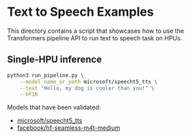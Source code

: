 <!---
Copyright 2021 The HuggingFace Team. All rights reserved.

Licensed under the Apache License, Version 2.0 (the "License");
you may not use this file except in compliance with the License.
You may obtain a copy of the License at

    http://www.apache.org/licenses/LICENSE-2.0

Unless required by applicable law or agreed to in writing, software
distributed under the License is distributed on an "AS IS" BASIS,
WITHOUT WARRANTIES OR CONDITIONS OF ANY KIND, either express or implied.
See the License for the specific language governing permissions and
limitations under the License.
-->

# Text to Speech Examples

This directory contains a script that showcases how to use the Transformers pipeline API to run text to speech task on HPUs.

## Single-HPU inference

```bash
python3 run_pipeline.py \
    --model_name_or_path microsoft/speecht5_tts \
    --text "Hello, my dog is cooler than you!" \
    --bf16
```
Models that have been validated:
  - [microsoft/speecht5_tts](https://huggingface.co/microsoft/speecht5_tts)
  - [facebook/hf-seamless-m4t-medium](https://huggingface.co/facebook/hf-seamless-m4t-medium)
